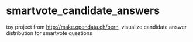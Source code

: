 smartvote_candidate_answers
===========================

toy project from http://make.opendata.ch/bern, visualize candidate answer distribution for smartvote questions